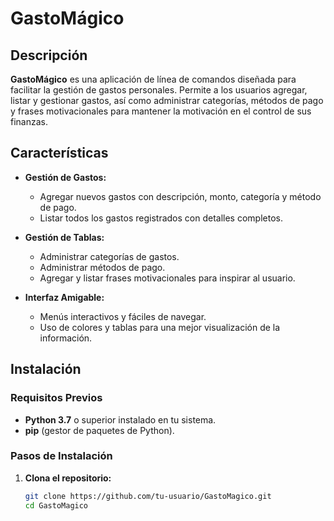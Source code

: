 # GastoMágico

## Descripción

**GastoMágico** es una aplicación de línea de comandos diseñada para facilitar la gestión de gastos personales. Permite a los usuarios agregar, listar y gestionar gastos, así como administrar categorías, métodos de pago y frases motivacionales para mantener la motivación en el control de sus finanzas.

## Características

- **Gestión de Gastos:**
  - Agregar nuevos gastos con descripción, monto, categoría y método de pago.
  - Listar todos los gastos registrados con detalles completos.

- **Gestión de Tablas:**
  - Administrar categorías de gastos.
  - Administrar métodos de pago.
  - Agregar y listar frases motivacionales para inspirar al usuario.

- **Interfaz Amigable:**
  - Menús interactivos y fáciles de navegar.
  - Uso de colores y tablas para una mejor visualización de la información.

## Instalación

### Requisitos Previos

- **Python 3.7** o superior instalado en tu sistema.
- **pip** (gestor de paquetes de Python).

### Pasos de Instalación

1. **Clona el repositorio:**

   ```bash
   git clone https://github.com/tu-usuario/GastoMagico.git
   cd GastoMagico

